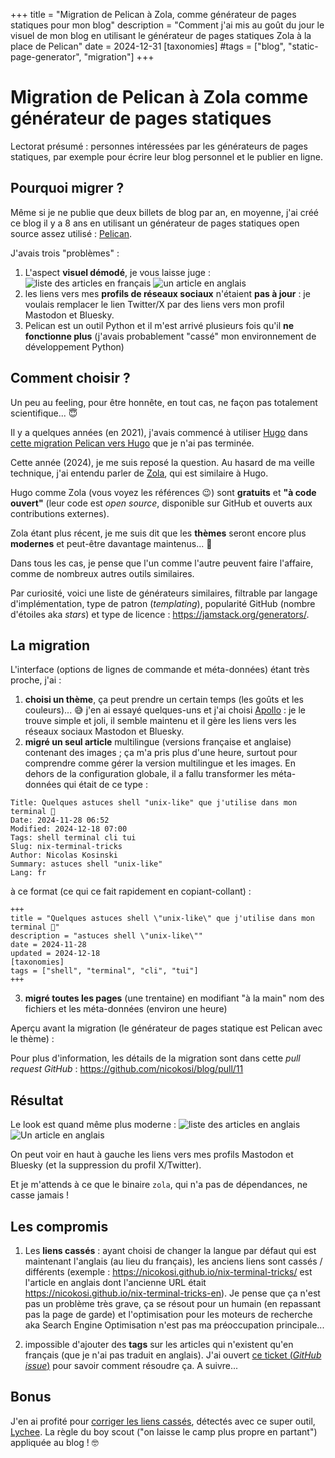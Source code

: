 +++
title = "Migration de Pelican à Zola, comme générateur de pages statiques pour mon blog"
description = "Comment j'ai mis au goût du jour le visuel de mon blog en utilisant le générateur de pages statiques Zola à la place de Pelican"
date = 2024-12-31
[taxonomies]
#tags = ["blog", "static-page-generator", "migration"]
+++
# Migration de Pelican à Zola comme générateur de pages statiques

Lectorat présumé : personnes intéressées par les générateurs de pages statiques, par exemple pour écrire leur blog
personnel et le publier en ligne.

## Pourquoi migrer ?

Même si je ne publie que deux billets de blog par an, en moyenne, j'ai créé ce blog il y a 8 ans en utilisant un
générateur de pages statiques open source assez utilisé : [Pelican](https://docs.getpelican.com/).

J'avais trois "problèmes" :
1. L'aspect **visuel démodé**, je vous laisse juge :
![liste des articles en français](before-french-landing-page.png)
![un article en anglais](before-english-article.png)
2. les liens vers mes **profils de réseaux sociaux** n'étaient **pas à jour** : je voulais remplacer le lien Twitter/X par des
   liens vers mon profil Mastodon et Bluesky.
3. Pelican est un outil Python et il m'est arrivé plusieurs fois qu'il **ne fonctionne plus** (j'avais probablement
"cassé" mon environnement de développement Python)


## Comment choisir ?

Un peu au feeling, pour être honnête, en tout cas, ne façon pas totalement scientifique... 😇

Il y a quelques années (en 2021), j'avais commencé à utiliser [Hugo](https://gohugo.io/) dans [cette migration Pelican vers Hugo](https://github.com/nicokosi/blog/pull/1) que je n'ai pas terminée.

Cette année (2024), je me suis reposé la question. Au hasard de ma veille technique, j'ai entendu parler de [Zola](https://www.getzola.org/), qui
est similaire à Hugo.

Hugo comme Zola (vous voyez les références 😉) sont **gratuits** et **"à code ouvert"** (leur code est _open source_, disponible sur GitHub et ouverts aux contributions externes).

Zola étant plus récent, je me suis dit que les **thèmes** seront encore plus **modernes** et peut-être davantage maintenus... 🤷

Dans tous les cas, je pense que l'un comme l'autre peuvent faire l'affaire, comme de nombreux autres outils similaires.

Par curiosité, voici une liste de générateurs similaires, filtrable par langage d'implémentation, type de patron (_templating_), popularité GitHub (nombre d'étoiles aka _stars_) et type de licence : https://jamstack.org/generators/.

## La migration

L'interface (options de lignes de commande et méta-données) étant très proche, j'ai :

1. **choisi un thème**, ça peut prendre un certain temps (les goûts et les couleurs)... 😅 j'en ai essayé quelques-uns et j'ai choisi [Apollo](https://github.com/not-matthias/apollo) : je le trouve simple et joli, il semble maintenu et il gère les liens vers les réseaux sociaux Mastodon et Bluesky.
2. **migré un seul article** multilingue (versions française et anglaise) contenant des images ; ça m'a pris plus d'une heure, surtout pour comprendre comme gérer la version multilingue et les images.
En dehors de la configuration globale, il a fallu transformer les méta-données qui était de ce type :
```
Title: Quelques astuces shell "unix-like" que j'utilise dans mon terminal 🧙
Date: 2024-11-28 06:52
Modified: 2024-12-18 07:00
Tags: shell terminal cli tui
Slug: nix-terminal-tricks
Author: Nicolas Kosinski
Summary: astuces shell "unix-like"
Lang: fr
```
à ce format (ce qui ce fait rapidement en copiant-collant) :
```
+++
title = "Quelques astuces shell \"unix-like\" que j'utilise dans mon terminal 🧙"
description = "astuces shell \"unix-like\""
date = 2024-11-28
updated = 2024-12-18
[taxonomies]
tags = ["shell", "terminal", "cli", "tui"]
+++
```
3. **migré toutes les pages** (une trentaine) en modifiant "à la main" nom des fichiers et les méta-données (environ une heure)

Aperçu avant la migration (le générateur de pages statique est Pelican avec le thème) :

Pour plus d'information, les détails de la migration sont dans cette _pull request GitHub_ : https://github.com/nicokosi/blog/pull/11

## Résultat

Le look est quand même plus moderne :
![liste des articles en anglais](now-english-articles.png)
![Un article en anglais](now-english-articles.png)

On peut voir en haut à gauche les liens vers mes profils Mastodon et Bluesky (et la suppression du profil X/Twitter).

Et je m'attends à ce que le binaire `zola`, qui n'a pas de dépendances, ne casse jamais !

## Les compromis

1. Les **liens cassés** : ayant choisi de changer la langue par défaut qui est maintenant l'anglais (au lieu du français), 
les anciens liens sont cassés / différents (exemple : https://nicokosi.github.io/nix-terminal-tricks/ est l'article en
anglais dont l'ancienne URL était https://nicokosi.github.io/nix-terminal-tricks-en).
Je pense que ça n'est pas un problème très grave, ça se résout pour un humain (en repassant pas la page de garde) et
l'optimisation pour les moteurs de recherche aka Search Engine Optimisation n'est pas ma préoccupation principale...

2. impossible d'ajouter des **tags** sur les articles qui n'existent qu'en français (que je n'ai pas traduit en anglais).
J'ai ouvert [ce ticket (_GitHub issue_)](https://github.com/getzola/zola/issues/2757) pour savoir comment résoudre ça.
A suivre...

## Bonus

J'en ai profité pour [corriger les liens cassés](https://github.com/nicokosi/blog/pull/11/commits/5b6557350db88fcade375ed9a81905659fb57e89), détectés avec ce super outil, [Lychee](https://github.com/lycheeverse/lychee).
La règle du boy scout ("on laisse le camp plus propre en partant") appliquée au blog ! 🤓

